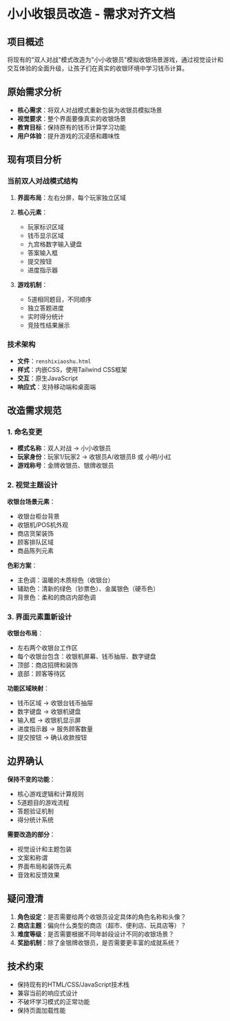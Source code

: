 # 小小收银员改造 - 需求对齐文档

## 项目概述
将现有的"双人对战"模式改造为"小小收银员"模拟收银场景游戏，通过视觉设计和交互体验的全面升级，让孩子们在真实的收银环境中学习钱币计算。

## 原始需求分析
- **核心需求**：将双人对战模式重新包装为收银员模拟场景
- **视觉要求**：整个界面要像真实的收银场景
- **教育目标**：保持原有的钱币计算学习功能
- **用户体验**：提升游戏的沉浸感和趣味性

## 现有项目分析

### 当前双人对战模式结构
1. **界面布局**：左右分屏，每个玩家独立区域
2. **核心元素**：
   - 玩家标识区域
   - 钱币显示区域  
   - 九宫格数字输入键盘
   - 答案输入框
   - 提交按钮
   - 进度指示器

3. **游戏机制**：
   - 5道相同题目，不同顺序
   - 独立答题进度
   - 实时得分统计
   - 竞技性结果展示

### 技术架构
- **文件**：`renshixiaoshu.html`
- **样式**：内嵌CSS，使用Tailwind CSS框架
- **交互**：原生JavaScript
- **响应式**：支持移动端和桌面端

## 改造需求规范

### 1. 命名变更
- **模式名称**：双人对战 → 小小收银员
- **玩家身份**：玩家1/玩家2 → 收银员A/收银员B 或 小明/小红
- **游戏称号**：金牌收银员、银牌收银员

### 2. 视觉主题设计
**收银台场景元素**：
- 收银台柜台背景
- 收银机/POS机外观
- 商店货架装饰
- 顾客排队区域
- 商品陈列元素

**色彩方案**：
- 主色调：温暖的木质棕色（收银台）
- 辅助色：清新的绿色（钞票色）、金属银色（硬币色）
- 背景色：柔和的商店内部色调

### 3. 界面元素重新设计
**收银台布局**：
- 左右两个收银台工作区
- 每个收银台包含：收银机屏幕、钱币抽屉、数字键盘
- 顶部：商店招牌和装饰
- 底部：顾客等待区

**功能区域映射**：
- 钱币区域 → 收银台钱币抽屉
- 数字键盘 → 收银机键盘
- 输入框 → 收银机显示屏
- 进度指示器 → 服务顾客数量
- 提交按钮 → 确认收款按钮

## 边界确认
**保持不变的功能**：
- 核心游戏逻辑和计算规则
- 5道题目的游戏流程
- 答题验证机制
- 得分统计系统

**需要改造的部分**：
- 视觉设计和主题包装
- 文案和称谓
- 界面布局和装饰元素
- 音效和反馈效果

## 疑问澄清
1. **角色设定**：是否需要给两个收银员设定具体的角色名称和头像？
2. **商店主题**：偏向什么类型的商店（超市、便利店、玩具店等）？
3. **难度等级**：是否需要根据不同年龄段设计不同的收银场景？
4. **奖励机制**：除了金银牌收银员，是否需要更丰富的成就系统？

## 技术约束
- 保持现有的HTML/CSS/JavaScript技术栈
- 兼容当前的响应式设计
- 不破坏学习模式的正常功能
- 保持页面加载性能